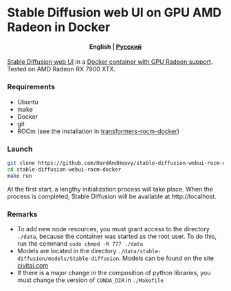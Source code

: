 # Stable Diffusion web UI on GPU AMD Radeon in Docker

<h4 align="center">
    <p>
        <b>English</b> |
        <a href="https://github.com/HardAndHeavy/stable-diffusion-webui-rocm-docker/blob/main/docs/README_ru.md">Русский</a>
    </p>
</h4>

[Stable Diffusion web UI](https://github.com/AUTOMATIC1111/stable-diffusion-webui) in a [Docker container with GPU Radeon support](https://hub.docker.com/repository/docker/hardandheavy/stable-diffusion-webui-rocm/general). Tested on AMD Radeon RX 7900 XTX.

### Requirements
- Ubuntu
- make
- Docker
- git
- ROCm (see the installation in [transformers-rocm-docker](https://github.com/HardAndHeavy/transformers-rocm-docker?tab=readme-ov-file#install-rocm))

### Launch
```bash
git clone https://github.com/HardAndHeavy/stable-diffusion-webui-rocm-docker
cd stable-diffusion-webui-rocm-docker
make run
```

At the first start, a lengthy initialization process will take place. When the process is completed, Stable Diffusion will be available at http://localhost.

### Remarks          
- To add new node resources, you must grant access to the directory `./data`, because the container was started as the root user. To do this, run the command `sudo chmod -R 777 ./data`
- Models are located in the directory `./data/stable-diffusion/models/Stable-diffusion`. Models can be found on the site [civitai.com](https://civitai.com/)
- If there is a major change in the composition of python libraries, you must change the version of `CONDA_DIR` in `./Makefile`
